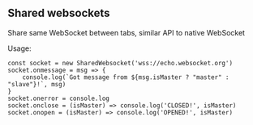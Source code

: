 Shared websockets
-----------------

Share same WebSocket between tabs, similar API to native WebSocket

Usage:

```
const socket = new SharedWebsocket('wss://echo.websocket.org')
socket.onmessage = msg => {
    console.log(`Got message from ${msg.isMaster ? "master" : "slave"}!`, msg)
}
socket.onerror = console.log
socket.onclose = (isMaster) => console.log('CLOSED!', isMaster)
socket.onopen = (isMaster) => console.log('OPENED!', isMaster)
```

